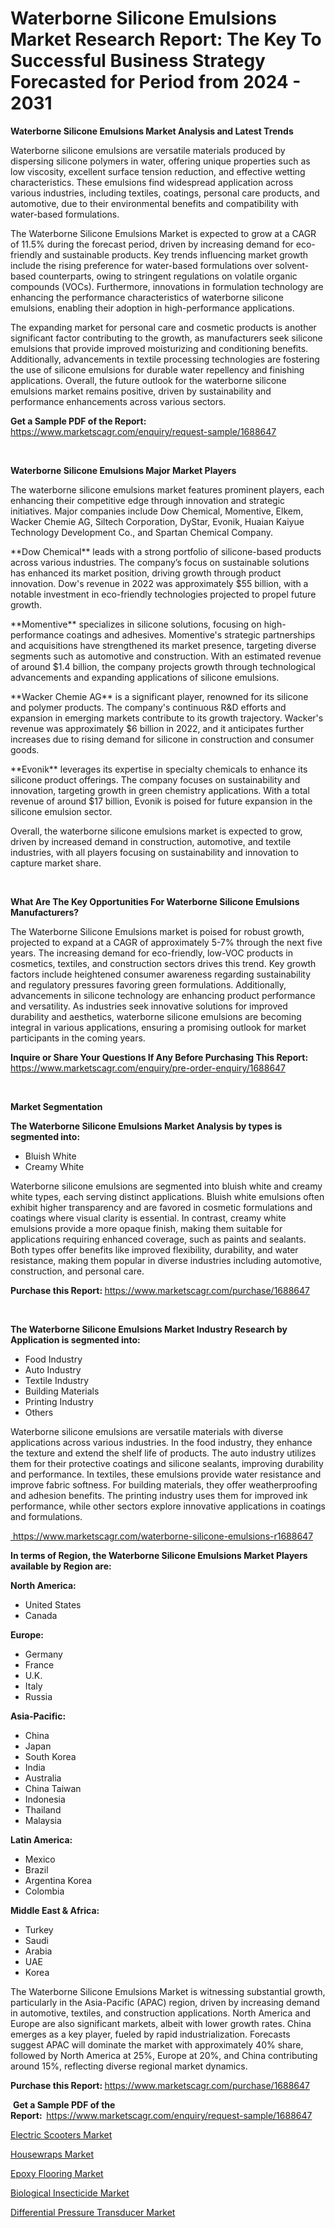 <p><h1>Waterborne Silicone Emulsions Market Research Report: The Key To Successful Business Strategy Forecasted for Period from 2024 - 2031</h1></p><p><strong>Waterborne Silicone Emulsions Market Analysis and Latest Trends</strong></p>
<p><p>Waterborne silicone emulsions are versatile materials produced by dispersing silicone polymers in water, offering unique properties such as low viscosity, excellent surface tension reduction, and effective wetting characteristics. These emulsions find widespread application across various industries, including textiles, coatings, personal care products, and automotive, due to their environmental benefits and compatibility with water-based formulations.</p><p>The Waterborne Silicone Emulsions Market is expected to grow at a CAGR of 11.5% during the forecast period, driven by increasing demand for eco-friendly and sustainable products. Key trends influencing market growth include the rising preference for water-based formulations over solvent-based counterparts, owing to stringent regulations on volatile organic compounds (VOCs). Furthermore, innovations in formulation technology are enhancing the performance characteristics of waterborne silicone emulsions, enabling their adoption in high-performance applications.</p><p>The expanding market for personal care and cosmetic products is another significant factor contributing to the growth, as manufacturers seek silicone emulsions that provide improved moisturizing and conditioning benefits. Additionally, advancements in textile processing technologies are fostering the use of silicone emulsions for durable water repellency and finishing applications. Overall, the future outlook for the waterborne silicone emulsions market remains positive, driven by sustainability and performance enhancements across various sectors.</p></p>
<p><strong>Get a Sample PDF of the Report:&nbsp;</strong> <a href="https://www.marketscagr.com/enquiry/request-sample/1688647?utm_campaign=1179&utm_medium=2&utm_source=Github&utm_content=ia&utm_term=17102024&utm_id=waterborne-silicone-emulsions">https://www.marketscagr.com/enquiry/request-sample/1688647</a></p>
<p>&nbsp;</p>
<p><strong>Waterborne Silicone Emulsions Major Market Players</strong></p>
<p><p>The waterborne silicone emulsions market features prominent players, each enhancing their competitive edge through innovation and strategic initiatives. Major companies include Dow Chemical, Momentive, Elkem, Wacker Chemie AG, Siltech Corporation, DyStar, Evonik, Huaian Kaiyue Technology Development Co., and Spartan Chemical Company.</p><p>**Dow Chemical** leads with a strong portfolio of silicone-based products across various industries. The company’s focus on sustainable solutions has enhanced its market position, driving growth through product innovation. Dow's revenue in 2022 was approximately $55 billion, with a notable investment in eco-friendly technologies projected to propel future growth.</p><p>**Momentive** specializes in silicone solutions, focusing on high-performance coatings and adhesives. Momentive's strategic partnerships and acquisitions have strengthened its market presence, targeting diverse segments such as automotive and construction. With an estimated revenue of around $1.4 billion, the company projects growth through technological advancements and expanding applications of silicone emulsions.</p><p>**Wacker Chemie AG** is a significant player, renowned for its silicone and polymer products. The company's continuous R&D efforts and expansion in emerging markets contribute to its growth trajectory. Wacker's revenue was approximately $6 billion in 2022, and it anticipates further increases due to rising demand for silicone in construction and consumer goods.</p><p>**Evonik** leverages its expertise in specialty chemicals to enhance its silicone product offerings. The company focuses on sustainability and innovation, targeting growth in green chemistry applications. With a total revenue of around $17 billion, Evonik is poised for future expansion in the silicone emulsion sector.</p><p>Overall, the waterborne silicone emulsions market is expected to grow, driven by increased demand in construction, automotive, and textile industries, with all players focusing on sustainability and innovation to capture market share.</p></p>
<p>&nbsp;</p>
<p><strong>What Are The Key Opportunities For Waterborne Silicone Emulsions Manufacturers?</strong></p>
<p><p>The Waterborne Silicone Emulsions market is poised for robust growth, projected to expand at a CAGR of approximately 5-7% through the next five years. The increasing demand for eco-friendly, low-VOC products in cosmetics, textiles, and construction sectors drives this trend. Key growth factors include heightened consumer awareness regarding sustainability and regulatory pressures favoring green formulations. Additionally, advancements in silicone technology are enhancing product performance and versatility. As industries seek innovative solutions for improved durability and aesthetics, waterborne silicone emulsions are becoming integral in various applications, ensuring a promising outlook for market participants in the coming years.</p></p>
<p><strong>Inquire or Share Your Questions If Any Before Purchasing This Report:</strong> <a href="https://www.marketscagr.com/enquiry/pre-order-enquiry/1688647?utm_campaign=1179&utm_medium=2&utm_source=Github&utm_content=ia&utm_term=17102024&utm_id=waterborne-silicone-emulsions">https://www.marketscagr.com/enquiry/pre-order-enquiry/1688647</a></p>
<p>&nbsp;</p>
<p><strong>Market Segmentation</strong></p>
<p><strong>The Waterborne Silicone Emulsions Market Analysis by types is segmented into:</strong></p>
<p><ul><li>Bluish White</li><li>Creamy White</li></ul></p>
<p><p>Waterborne silicone emulsions are segmented into bluish white and creamy white types, each serving distinct applications. Bluish white emulsions often exhibit higher transparency and are favored in cosmetic formulations and coatings where visual clarity is essential. In contrast, creamy white emulsions provide a more opaque finish, making them suitable for applications requiring enhanced coverage, such as paints and sealants. Both types offer benefits like improved flexibility, durability, and water resistance, making them popular in diverse industries including automotive, construction, and personal care.</p></p>
<p><strong>Purchase this Report:&nbsp;</strong><a href="https://www.marketscagr.com/purchase/1688647?utm_campaign=1179&utm_medium=2&utm_source=Github&utm_content=ia&utm_term=17102024&utm_id=waterborne-silicone-emulsions">https://www.marketscagr.com/purchase/1688647</a></p>
<p>&nbsp;</p>
<p><strong>The Waterborne Silicone Emulsions Market Industry Research by Application is segmented into:</strong></p>
<p><ul><li>Food Industry</li><li>Auto Industry</li><li>Textile Industry</li><li>Building Materials</li><li>Printing Industry</li><li>Others</li></ul></p>
<p><p>Waterborne silicone emulsions are versatile materials with diverse applications across various industries. In the food industry, they enhance the texture and extend the shelf life of products. The auto industry utilizes them for their protective coatings and silicone sealants, improving durability and performance. In textiles, these emulsions provide water resistance and improve fabric softness. For building materials, they offer weatherproofing and adhesion benefits. The printing industry uses them for improved ink performance, while other sectors explore innovative applications in coatings and formulations.</p></p>
<p><a href="https://www.marketscagr.com/waterborne-silicone-emulsions-r1688647?utm_campaign=1179&utm_medium=2&utm_source=Github&utm_content=ia&utm_term=17102024&utm_id=waterborne-silicone-emulsions">&nbsp;https://www.marketscagr.com/waterborne-silicone-emulsions-r1688647</a></p>
<p><strong>In terms of Region, the Waterborne Silicone Emulsions Market Players available by Region are:</strong></p>
<p>
    <p> <strong> North America: </strong>
        <ul>
            <li>United States</li>
            <li>Canada</li>
        </ul>
        </p> 
    <p> <strong> Europe: </strong>
        <ul>
            <li>Germany</li>
            <li>France</li>
            <li>U.K.</li>
            <li>Italy</li>
            <li>Russia</li>
        </ul>
        </p> 
    <p> <strong> Asia-Pacific: </strong>
        <ul>
            <li>China</li>
            <li>Japan</li>
            <li>South Korea</li>
            <li>India</li>
            <li>Australia</li>
            <li>China Taiwan</li>
            <li>Indonesia</li>
            <li>Thailand</li>
            <li>Malaysia</li>
        </ul>
        </p> 
    <p> <strong> Latin America: </strong>
        <ul>
            <li>Mexico</li>
            <li>Brazil</li>
            <li>Argentina Korea</li>
            <li>Colombia</li>
        </ul>
        </p> 
    <p> <strong> Middle East & Africa: </strong>
        <ul>
            <li>Turkey</li>
            <li>Saudi</li>
            <li>Arabia</li>
            <li>UAE</li>
            <li>Korea</li>
        </ul>
    </p>
    </p>
<p><p>The Waterborne Silicone Emulsions Market is witnessing substantial growth, particularly in the Asia-Pacific (APAC) region, driven by increasing demand in automotive, textiles, and construction applications. North America and Europe are also significant markets, albeit with lower growth rates. China emerges as a key player, fueled by rapid industrialization. Forecasts suggest APAC will dominate the market with approximately 40% share, followed by North America at 25%, Europe at 20%, and China contributing around 15%, reflecting diverse regional market dynamics.</p></p>
<p><strong>Purchase this Report: </strong><a href="https://www.marketscagr.com/purchase/1688647?utm_campaign=1179&utm_medium=2&utm_source=Github&utm_content=ia&utm_term=17102024&utm_id=waterborne-silicone-emulsions">https://www.marketscagr.com/purchase/1688647</a></p>
<p>&nbsp;<strong>Get a Sample PDF of the Report:&nbsp;&nbsp;</strong><a href="https://www.marketscagr.com/enquiry/request-sample/1688647?utm_campaign=1179&utm_medium=2&utm_source=Github&utm_content=ia&utm_term=17102024&utm_id=waterborne-silicone-emulsions">https://www.marketscagr.com/enquiry/request-sample/1688647</a></p>
<p><strong></strong></p>
<p><p><a href="https://www.linkedin.com/pulse/global-electric-scooters-market-trends-analysis-future-growth-a2m7e?utm_campaign=1179&utm_medium=2&utm_source=Github&utm_content=ia&utm_term=17102024&utm_id=waterborne-silicone-emulsions">Electric Scooters Market</a></p><p><a href="https://github.com/WillieWoodard/Market-Research-Report-List-6/blob/main/housewraps-market.md?utm_campaign=1179&utm_medium=2&utm_source=Github&utm_content=ia&utm_term=17102024&utm_id=waterborne-silicone-emulsions">Housewraps Market</a></p><p><a href="https://www.linkedin.com/pulse/future-trends-global-epoxy-flooring-market-insights-analysis-jwkxf?utm_campaign=1179&utm_medium=2&utm_source=Github&utm_content=ia&utm_term=17102024&utm_id=waterborne-silicone-emulsions">Epoxy Flooring Market</a></p><p><a href="https://github.com/destinybqdicha/Market-Research-Report-List-1/blob/main/biological-insecticide-market.md?utm_campaign=1179&utm_medium=2&utm_source=Github&utm_content=ia&utm_term=17102024&utm_id=waterborne-silicone-emulsions">Biological Insecticide Market</a></p><p><a href="https://issuu.com/reportprime-2/docs/differential-pressure-transducer-ma_a853108ffd67f7?utm_campaign=1179&utm_medium=2&utm_source=Github&utm_content=ia&utm_term=17102024&utm_id=waterborne-silicone-emulsions">Differential Pressure Transducer Market</a></p></p>